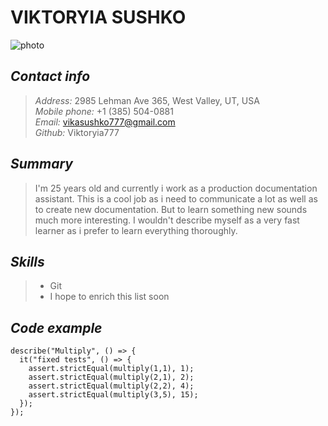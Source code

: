# VIKTORYIA SUSHKO    
![photo](https://github.com/Viktoryia777/rsschool-cv/assets/132026546/64c2aa12-695f-4add-a133-f611466881ab)
## ***Contact info*** 

> _Address:_ 2985 Lehman Ave 365, West Valley, UT, USA  
> _Mobile phone:_ +1 (385) 504-0881  
> _Email:_ vikasushko777@gmail.com   
> _Github:_ Viktoryia777

## ***Summary***
> I'm 25  years old and currently i work as a production documentation assistant. This is a cool job as i need to communicate a lot as well as to create new documentation. But to learn something new sounds much more interesting. I wouldn't describe myself as a very fast learner as i prefer to learn everything thoroughly.

##  ***Skills***
> + Git
> + I hope to enrich this list soon

## ***Code example***   
```
describe("Multiply", () => {
  it("fixed tests", () => {
    assert.strictEqual(multiply(1,1), 1);
    assert.strictEqual(multiply(2,1), 2);
    assert.strictEqual(multiply(2,2), 4);
    assert.strictEqual(multiply(3,5), 15);   
  });
});
```


